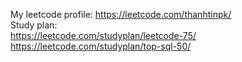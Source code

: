 My leetcode profile: https://leetcode.com/thanhtinpk/  
Study plan:  
https://leetcode.com/studyplan/leetcode-75/  
https://leetcode.com/studyplan/top-sql-50/  

